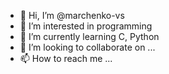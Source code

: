 - 👋 Hi, I’m @marchenko-vs
- 👀 I’m interested in programming
- 🌱 I’m currently learning C, Python
- 💞️ I’m looking to collaborate on ...
- 📫 How to reach me ...

<!---
marchenko-vs/marchenko-vs is a ✨ special ✨ repository because its `README.md` (this file) appears on your GitHub profile.
You can click the Preview link to take a look at your changes.
--->
